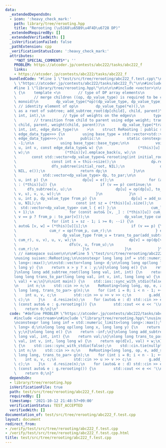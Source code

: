 ```yaml
---
data:
  _extendedDependsOn:
  - icon: ':heavy_check_mark:'
    path: library/tree/rerooting.hpp
    title: "Rerooting (\u5168\u65B9\u4F4D\u6728 DP)"
  _extendedRequiredBy: []
  _extendedVerifiedWith: []
  _isVerificationFailed: false
  _pathExtension: cpp
  _verificationStatusIcon: ':heavy_check_mark:'
  attributes:
    '*NOT_SPECIAL_COMMENTS*': ''
    PROBLEM: https://atcoder.jp/contests/abc222/tasks/abc222_f
    links:
    - https://atcoder.jp/contests/abc222/tasks/abc222_f
  bundledCode: "#line 1 \"test/src/tree/rerooting/abc222_f.test.cpp\"\n#define PROBLEM\
    \ \"https://atcoder.jp/contests/abc222/tasks/abc222_f\"\n\n#include <iostream>\n\
    #line 1 \"library/tree/rerooting.hpp\"\n\n\n\n#include <vector>\n\nnamespace suisen\
    \ {\n    template <\n        // type of DP array elements\n        typename dp_value_type,\n\
    \        // merge children ((op, dp_value_type) is required to be commutative\
    \ monoid)\n        dp_value_type(*op)(dp_value_type, dp_value_type),\n       \
    \ // identity element of op\n        dp_value_type(*e)(),\n        // add info\
    \ as a root of subtree; add_subtree_root(dp[child], child, parent)\n        dp_value_type(*add_subtree_root)(dp_value_type,\
    \ int, int),\n        // type of weights on the edges\n        typename edge_data_type,\n\
    \        // transition from child to parent using edge weight; trans_to_par(dp[child],\
    \ child, parent, weight(child, parent))\n        dp_value_type(*trans_to_par)(dp_value_type,\
    \ int, int, edge_data_type)\n    >\n    struct ReRooting : public std::vector<std::vector<std::pair<int,\
    \ edge_data_type>>> {\n        using base_type = std::vector<std::vector<std::pair<int,\
    \ edge_data_type>>>;\n        public:\n            static constexpr int NIL =\
    \ -1;\n\n            using base_type::base_type;\n\n            void add_edge(int\
    \ u, int v, const edge_data_type& w) {\n                (*this)[u].emplace_back(v,\
    \ w);\n                (*this)[v].emplace_back(u, w);\n            }\n\n     \
    \       const std::vector<dp_value_type>& rerooting(int initial_root = 0) {\n\
    \                const int n = this->size();\n                dp.resize(n), to_par.resize(n);\n\
    \                dfs_subtree(initial_root, NIL);\n                dfs(initial_root,\
    \ NIL, e());\n                return dp;\n            }\n\n        private:\n\
    \            std::vector<dp_value_type> dp, to_par;\n\n            void dfs_subtree(int\
    \ u, int p) {\n                dp[u] = e();\n                for (auto [v, w]\
    \ : (*this)[u]) {\n                    if (v == p) continue;\n               \
    \     dfs_subtree(v, u);\n                    dp[u] = op(dp[u], to_par[v] = trans_to_par(add_subtree_root(dp[v],\
    \ v, u), v, u, w));\n                }\n            }\n            void dfs(int\
    \ u, int p, dp_value_type from_p) {\n                dp[u] = add_subtree_root(dp[u],\
    \ u, NIL);\n                const int sz = (*this)[u].size();\n              \
    \  std::vector<dp_value_type> cum_l { e() };\n                cum_l.reserve(sz\
    \ + 1);\n                for (const auto& [v, _] : (*this)[u]) cum_l.push_back(op(cum_l.back(),\
    \ v == p ? from_p : to_par[v]));\n                dp_value_type cum_r = e();\n\
    \                for (int i = sz - 1; i >= 0; --i) {\n                    const\
    \ auto& [v, w] = (*this)[u][i];\n                    if (v == p) {\n         \
    \               cum_r = op(from_p, cum_r);\n                    } else {\n   \
    \                     dp_value_type from_u = trans_to_par(add_subtree_root(op(cum_l[i],\
    \ cum_r), u, v), u, v, w);\n                        dp[v] = op(dp[v], from_u);\n\
    \                        dfs(v, u, from_u);\n                        cum_r = op(to_par[v],\
    \ cum_r);\n                    }\n                }\n            }\n    };\n}\
    \ // namsepace suisen\n\n\n#line 5 \"test/src/tree/rerooting/abc222_f.test.cpp\"\
    \nusing suisen::ReRooting;\n\nconstexpr long long inf = std::numeric_limits<long\
    \ long>::max();\n\nstd::vector<long long> d;\n\nlong long op(long long x, long\
    \ long y) {\n    return x > y ? x : y;\n}\nlong long e() {\n    return -inf;\n\
    }\nlong long add_subtree_root(long long val, int, int) {\n    return val;\n}\n\
    long long trans_to_par(long long val, int v, int, long long w) {\n    return op(d[v],\
    \ val) + w;\n}\n\nint main() {\n    std::ios::sync_with_stdio(false);\n    std::cin.tie(nullptr);\n\
    \n    int n;\n    std::cin >> n;\n    ReRooting<long long, op, e, add_subtree_root,\
    \ long long, trans_to_par> g(n);\n    for (int i = 0; i < n - 1; ++i) {\n    \
    \    int u, v, c;\n        std::cin >> u >> v >> c;\n        g.add_edge(--u, --v,\
    \ c);\n    }\n    d.resize(n);\n    for (auto& e : d) std::cin >> e;\n    for\
    \ (const auto& e : g.rerooting()) {\n        std::cout << e << '\\n';\n    }\n\
    \    return 0;\n}\n"
  code: "#define PROBLEM \"https://atcoder.jp/contests/abc222/tasks/abc222_f\"\n\n\
    #include <iostream>\n#include \"library/tree/rerooting.hpp\"\nusing suisen::ReRooting;\n\
    \nconstexpr long long inf = std::numeric_limits<long long>::max();\n\nstd::vector<long\
    \ long> d;\n\nlong long op(long long x, long long y) {\n    return x > y ? x :\
    \ y;\n}\nlong long e() {\n    return -inf;\n}\nlong long add_subtree_root(long\
    \ long val, int, int) {\n    return val;\n}\nlong long trans_to_par(long long\
    \ val, int v, int, long long w) {\n    return op(d[v], val) + w;\n}\n\nint main()\
    \ {\n    std::ios::sync_with_stdio(false);\n    std::cin.tie(nullptr);\n\n   \
    \ int n;\n    std::cin >> n;\n    ReRooting<long long, op, e, add_subtree_root,\
    \ long long, trans_to_par> g(n);\n    for (int i = 0; i < n - 1; ++i) {\n    \
    \    int u, v, c;\n        std::cin >> u >> v >> c;\n        g.add_edge(--u, --v,\
    \ c);\n    }\n    d.resize(n);\n    for (auto& e : d) std::cin >> e;\n    for\
    \ (const auto& e : g.rerooting()) {\n        std::cout << e << '\\n';\n    }\n\
    \    return 0;\n}"
  dependsOn:
  - library/tree/rerooting.hpp
  isVerificationFile: true
  path: test/src/tree/rerooting/abc222_f.test.cpp
  requiredBy: []
  timestamp: '2021-10-12 21:48:57+09:00'
  verificationStatus: TEST_ACCEPTED
  verifiedWith: []
documentation_of: test/src/tree/rerooting/abc222_f.test.cpp
layout: document
redirect_from:
- /verify/test/src/tree/rerooting/abc222_f.test.cpp
- /verify/test/src/tree/rerooting/abc222_f.test.cpp.html
title: test/src/tree/rerooting/abc222_f.test.cpp
---
```

